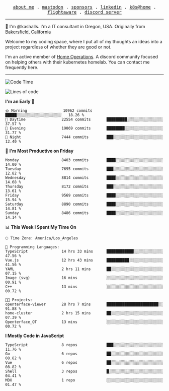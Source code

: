 <p align="center">
  <samp>
    <a href="https://jordanjones.org/">about me</a> .
    <a rel="me" href="https://mastodon.social/@kashall">mastodon</a> .
    <a href="https://github.com/sponsors/kashalls">sponsors</a> .
    <a href="https://linkedin.com/in/jordpjones">linkedin</a> .
    <a href="https://github.com/kashalls/home-cluster">k8s@home</a> .
    <a href="https://flightaware.com/adsb/stats/user/kashalls">flightaware</a> .
    <a href="https://discord.gg/V2WrCfqba9">discord server</a>
  </samp>
</p>

----------------------------------------------------------------

:wave: I'm @kashalls. I'm a IT consultant in Oregon, USA. Originally from [Bakersfield, California](https://maps.app.goo.gl/QQMtywTWghpXB6Tu6)

Welcome to my coding space, where I put all of my thoughts an ideas into a project regardless of whether they are good or not.

I'm an active member of [Home Operations](https://discord.gg/home-operations). A discord community focused on helping others with their kubernetes homelab. You can contact me frequently here.

----------------------------------------------------------------
<!--START_SECTION:waka-->
![Code Time](http://img.shields.io/badge/Code%20Time-2%2C120%20hrs%205%20mins-blue)

![Lines of code](https://img.shields.io/badge/From%20Hello%20World%20I%27ve%20Written-10.1%20million%20lines%20of%20code-blue)

**I'm an Early 🐤** 

```text
🌞 Morning                10962 commits       █████░░░░░░░░░░░░░░░░░░░░   18.26 % 
🌆 Daytime                22554 commits       █████████░░░░░░░░░░░░░░░░   37.57 % 
🌃 Evening                19069 commits       ████████░░░░░░░░░░░░░░░░░   31.77 % 
🌙 Night                  7444 commits        ███░░░░░░░░░░░░░░░░░░░░░░   12.40 % 
```
📅 **I'm Most Productive on Friday** 

```text
Monday                   8403 commits        ████░░░░░░░░░░░░░░░░░░░░░   14.00 % 
Tuesday                  7695 commits        ███░░░░░░░░░░░░░░░░░░░░░░   12.82 % 
Wednesday                8814 commits        ████░░░░░░░░░░░░░░░░░░░░░   14.68 % 
Thursday                 8172 commits        ███░░░░░░░░░░░░░░░░░░░░░░   13.61 % 
Friday                   9569 commits        ████░░░░░░░░░░░░░░░░░░░░░   15.94 % 
Saturday                 8890 commits        ████░░░░░░░░░░░░░░░░░░░░░   14.81 % 
Sunday                   8486 commits        ████░░░░░░░░░░░░░░░░░░░░░   14.14 % 
```


📊 **This Week I Spent My Time On** 

```text
🕑︎ Time Zone: America/Los_Angeles

💬 Programming Languages: 
TypeScript               14 hrs 33 mins      ████████████░░░░░░░░░░░░░   47.56 % 
Vue.js                   12 hrs 43 mins      ██████████░░░░░░░░░░░░░░░   41.56 % 
YAML                     2 hrs 11 mins       ██░░░░░░░░░░░░░░░░░░░░░░░   07.15 % 
Image (svg)              16 mins             ░░░░░░░░░░░░░░░░░░░░░░░░░   00.91 % 
C++                      13 mins             ░░░░░░░░░░░░░░░░░░░░░░░░░   00.72 % 

🐱‍💻 Projects: 
openterface-viewer       28 hrs 7 mins       ███████████████████████░░   91.88 % 
home-cluster             2 hrs 15 mins       ██░░░░░░░░░░░░░░░░░░░░░░░   07.39 % 
Openterface_QT           13 mins             ░░░░░░░░░░░░░░░░░░░░░░░░░   00.72 % 
```

**I Mostly Code in JavaScript** 

```text
TypeScript               8 repos             ███░░░░░░░░░░░░░░░░░░░░░░   11.76 % 
Go                       6 repos             ██░░░░░░░░░░░░░░░░░░░░░░░   08.82 % 
Vue                      6 repos             ██░░░░░░░░░░░░░░░░░░░░░░░   08.82 % 
Shell                    3 repos             █░░░░░░░░░░░░░░░░░░░░░░░░   04.41 % 
MDX                      1 repo              ░░░░░░░░░░░░░░░░░░░░░░░░░   01.47 % 
```




<!--END_SECTION:waka-->